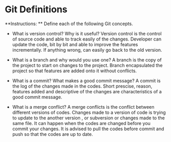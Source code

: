 # Git Definitions

**Instructions: ** Define each of the following Git concepts.

* What is version control?  Why is it useful?
	Version control is the control of source code and able to track easily of the changes.
	Developer can update the code, bit by bit and able to improve the features incrementally.
	If anything wrong, can easily go back to the old version.


* What is a branch and why would you use one?
	A branch is the copy of the project to start on changes to the project.
	Branch encapsulated the project so that features are added onto it without conflicts.




* What is a commit? What makes a good commit message?
	A commit is the log of the changes made in the codes.
	Short prescise, reason, features added and descriptive of the changes are characteristics of a good commit message.




* What is a merge conflict?
	A merge conflicts is the conflict between different versions of codes. Changes made to a version of code is trying to update to the another version , or subversion or changes made to the same file. It can happen when the codes are changed before you commit your changes. It is advised to pull the codes before commit and push so that the codes are up to date.
